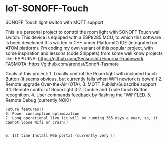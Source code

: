 # IoT-SONOFF-Touch
SONOFF Touch light switch with MQTT support

This is a personal project to control the room light with SONOFF Touch wall switch.
This device is equiped with a ESP8285 MCU, to which this software is been developed 
It is written in C++ under PlatformIO IDE (integrated on ATOM platform).
I'm coding my own variant of this popular project, with some inspiration and lessons (code Snippets) from some well know projects like:
    ESPURNA: https://github.com/SensorsIot/Espurna-Framework
    TASMOTA: https://github.com/arendst/Sonoff-Tasmota
    

  Goals of this project:
    1. Locally control the Room light with included touch Button (it seems obvious, but currently fails when WiFi newtork is down!!)
    2. Remote upgrade Over-the-Air (OTA).
    3. MQTT Publish/Subscribe support
        3.1.  Remote control of Room light
        3.2.  Double and Triple touch Button recognition.
    4. User commands feedback by flashing the "WiFi"LED. 
    5. Remote Debug (currently NOK!)
    
    Future features!!
    6. Power consumption optimization
    7. Long operational live (it will be running 365 days a year, so, it cannot loose Wifi or crash!)
    
    
    6. 1st time Install Web portal (currently very !)
    

